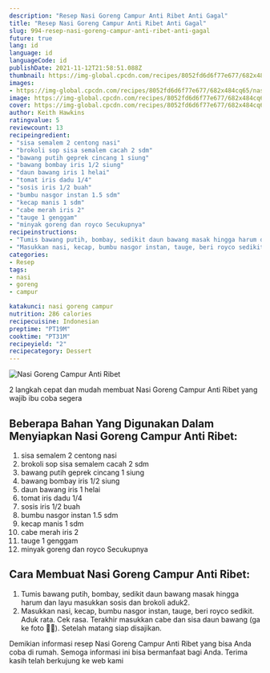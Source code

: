 ```yaml
---
description: "Resep Nasi Goreng Campur Anti Ribet Anti Gagal"
title: "Resep Nasi Goreng Campur Anti Ribet Anti Gagal"
slug: 994-resep-nasi-goreng-campur-anti-ribet-anti-gagal
future: true
lang: id
language: id
languageCode: id
publishDate: 2021-11-12T21:58:51.088Z 
thumbnail: https://img-global.cpcdn.com/recipes/8052fd6d6f77e677/682x484cq65/nasi-goreng-campur-anti-ribet-foto-resep-utama.png
images:
- https://img-global.cpcdn.com/recipes/8052fd6d6f77e677/682x484cq65/nasi-goreng-campur-anti-ribet-foto-resep-utama.png
image: https://img-global.cpcdn.com/recipes/8052fd6d6f77e677/682x484cq65/nasi-goreng-campur-anti-ribet-foto-resep-utama.png
cover: https://img-global.cpcdn.com/recipes/8052fd6d6f77e677/682x484cq65/nasi-goreng-campur-anti-ribet-foto-resep-utama.png
author: Keith Hawkins
ratingvalue: 5
reviewcount: 13
recipeingredient:
- "sisa semalem 2 centong nasi"
- "brokoli sop sisa semalem cacah 2 sdm"
- "bawang putih geprek cincang 1 siung"
- "bawang bombay iris 1/2 siung"
- "daun bawang iris 1 helai"
- "tomat iris dadu 1/4"
- "sosis iris 1/2 buah"
- "bumbu nasgor instan 1.5 sdm"
- "kecap manis 1 sdm"
- "cabe merah iris 2"
- "tauge 1 genggam"
- "minyak goreng dan royco Secukupnya"
recipeinstructions:
- "Tumis bawang putih, bombay, sedikit daun bawang masak hingga harum dan layu masukkan sosis dan brokoli aduk2."
- "Masukkan nasi, kecap, bumbu nasgor instan, tauge, beri royco sedikit. Aduk rata. Cek rasa. Terakhir masukkan cabe dan sisa daun bawang (ga ke foto ✌🏻). Setelah matang siap disajikan."
categories:
- Resep
tags:
- nasi
- goreng
- campur

katakunci: nasi goreng campur 
nutrition: 286 calories
recipecuisine: Indonesian
preptime: "PT19M"
cooktime: "PT31M"
recipeyield: "2"
recipecategory: Dessert
---
```



![Nasi Goreng Campur Anti Ribet](https://img-global.cpcdn.com/recipes/8052fd6d6f77e677/682x484cq65/nasi-goreng-campur-anti-ribet-foto-resep-utama.png)

2 langkah cepat dan mudah membuat  Nasi Goreng Campur Anti Ribet yang wajib ibu coba segera

<!--inarticleads1-->

## Beberapa Bahan Yang Digunakan Dalam Menyiapkan Nasi Goreng Campur Anti Ribet:

1. sisa semalem 2 centong nasi
1. brokoli sop sisa semalem cacah 2 sdm
1. bawang putih geprek cincang 1 siung
1. bawang bombay iris 1/2 siung
1. daun bawang iris 1 helai
1. tomat iris dadu 1/4
1. sosis iris 1/2 buah
1. bumbu nasgor instan 1.5 sdm
1. kecap manis 1 sdm
1. cabe merah iris 2
1. tauge 1 genggam
1. minyak goreng dan royco Secukupnya



<!--inarticleads2-->

## Cara Membuat Nasi Goreng Campur Anti Ribet:

1. Tumis bawang putih, bombay, sedikit daun bawang masak hingga harum dan layu masukkan sosis dan brokoli aduk2.
1. Masukkan nasi, kecap, bumbu nasgor instan, tauge, beri royco sedikit. Aduk rata. Cek rasa. Terakhir masukkan cabe dan sisa daun bawang (ga ke foto ✌🏻). Setelah matang siap disajikan.




Demikian informasi  resep Nasi Goreng Campur Anti Ribet   yang bisa Anda coba di rumah. Semoga informasi ini bisa bermanfaat bagi Anda. Terima kasih telah berkujung ke web kami

